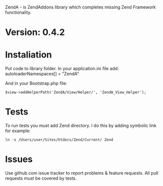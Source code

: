 ZendA - is ZendAddons library which completes missing Zend Framework functionality.

Version: 0.4.2
==============

Instaliation
============

Put code to library folder. In your application.ini file add:
	autoloaderNamespaces[] = "ZendA"

And in your Bootstrap.php file:

	$view->addHelperPath('ZendA/View/Helper/', 'ZendA_View_Helper');

Tests
=====

To run tests you must add Zend directory. I do this by adding symbolic link for example: 

	ln -s /Users/user/Sites/htdocs/Zend/Current/ Zend

Issues
======

Use github.com issue tracker to report problems & feature requests. All pull requests must be covered by tests.